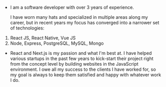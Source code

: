 - I am a software developer with over 3 years of experience. 

  I have worn many hats and specialized in multiple areas along my career, but in recent years my focus has converged into a narrower set of technologies:

1) React JS, React Native, Vue JS
2) Node, Express, PostgreSQL, MySQL, Mongo

- React and Next.js is my passion and what I'm best at. 
  I have helped various startups in the past few years to kick-start their project right from the concept level by building websites in the JavaScript environment. I owe all my success to the clients I have worked for, so my goal is always to keep them satisfied and happy with whatever work I do.

<!---
emilio1118/emilio1118 is a ✨ special ✨ repository because its `README.md` (this file) appears on your GitHub profile.
You can click the Preview link to take a look at your changes.
--->
